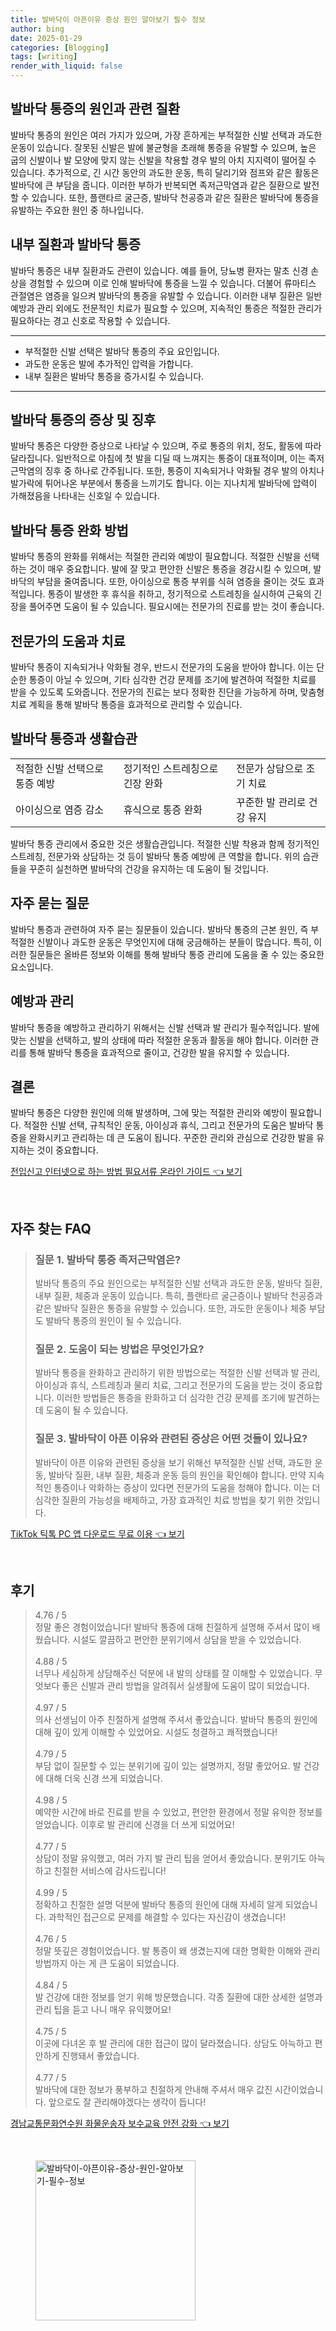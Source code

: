 ```yaml
---
title: 발바닥이 아픈이유 증상 원인 알아보기 필수 정보
author: bing
date: 2025-01-29
categories: [Blogging]
tags: [writing]
render_with_liquid: false
---
```



<h2 id='발바닥 통증의 원인과 관련 질환'>발바닥 통증의 원인과 관련 질환</h2>

<p>발바닥 통증의 원인은 여러 가지가 있으며, 가장 흔하게는 부적절한 신발 선택과 과도한 운동이 있습니다. 잘못된 신발은 발에 불균형을 초래해 통증을 유발할 수 있으며, 높은 굽의 신발이나 발 모양에 맞지 않는 신발을 착용할 경우 발의 아치 지지력이 떨어질 수 있습니다. 추가적으로, 긴 시간 동안의 과도한 운동, 특히 달리기와 점프와 같은 활동은 발바닥에 큰 부담을 줍니다. 이러한 부하가 반복되면 족저근막염과 같은 질환으로 발전할 수 있습니다. 또한, 플랜타르 굴근증, 발바닥 천공증과 같은 질환은 발바닥에 통증을 유발하는 주요한 원인 중 하나입니다.</p>

<h2 id='내부 질환과 발바닥 통증'>내부 질환과 발바닥 통증</h2>

<p>발바닥 통증은 내부 질환과도 관련이 있습니다. 예를 들어, 당뇨병 환자는 말초 신경 손상을 경험할 수 있으며 이로 인해 발바닥에 통증을 느낄 수 있습니다. 더불어 류마티스 관절염은 염증을 일으켜 발바닥의 통증을 유발할 수 있습니다. 이러한 내부 질환은 일반 예방과 관리 외에도 전문적인 치료가 필요할 수 있으며, 지속적인 통증은 적절한 관리가 필요하다는 경고 신호로 작용할 수 있습니다.</p>

<hr />

<ul>
    <li>부적절한 신발 선택은 발바닥 통증의 주요 요인입니다.</li>
    <li>과도한 운동은 발에 추가적인 압력을 가합니다.</li>
    <li>내부 질환은 발바닥 통증을 증가시킬 수 있습니다.</li>
</ul>

<hr />

<h2 id='발바닥 통증의 증상 및 징후'>발바닥 통증의 증상 및 징후</h2>

<p>발바닥 통증은 다양한 증상으로 나타날 수 있으며, 주로 통증의 위치, 정도, 활동에 따라 달라집니다. 일반적으로 아침에 첫 발을 디딜 때 느껴지는 통증이 대표적이며, 이는 족저근막염의 징후 중 하나로 간주됩니다. 또한, 통증이 지속되거나 악화될 경우 발의 아치나 발가락에 튀어나온 부분에서 통증을 느끼기도 합니다. 이는 지나치게 발바닥에 압력이 가해졌음을 나타내는 신호일 수 있습니다.</p>

<h2 id='발바닥 통증 완화 방법'>발바닥 통증 완화 방법</h2>

<p>발바닥 통증의 완화를 위해서는 적절한 관리와 예방이 필요합니다. 적절한 신발을 선택하는 것이 매우 중요합니다. 발에 잘 맞고 편안한 신발은 통증을 경감시킬 수 있으며, 발바닥의 부담을 줄여줍니다. 또한, 아이싱으로 통증 부위를 식혀 염증을 줄이는 것도 효과적입니다. 통증이 발생한 후 휴식을 취하고, 정기적으로 스트레칭을 실시하여 근육의 긴장을 풀어주면 도움이 될 수 있습니다. 필요시에는 전문가의 진료를 받는 것이 좋습니다.</p>

<h2 id='전문가의 도움과 치료'>전문가의 도움과 치료</h2>

<p>발바닥 통증이 지속되거나 악화될 경우, 반드시 전문가의 도움을 받아야 합니다. 이는 단순한 통증이 아닐 수 있으며, 기타 심각한 건강 문제를 조기에 발견하여 적절한 치료를 받을 수 있도록 도와줍니다. 전문가의 진료는 보다 정확한 진단을 가능하게 하며, 맞춤형 치료 계획을 통해 발바닥 통증을 효과적으로 관리할 수 있습니다.</p>

<h2 id='발바닥 통증과 생활습관'>발바닥 통증과 생활습관</h2>

<table>
    <tr>
        <td>적절한 신발 선택으로 통증 예방</td>
        <td>정기적인 스트레칭으로 긴장 완화</td>
        <td>전문가 상담으로 조기 치료</td>
    </tr>
    <tr>
        <td>아이싱으로 염증 감소</td>
        <td>휴식으로 통증 완화</td>
        <td>꾸준한 발 관리로 건강 유지</td>
    </tr>
</table>

<p>발바닥 통증 관리에서 중요한 것은 생활습관입니다. 적절한 신발 착용과 함께 정기적인 스트레칭, 전문가와 상담하는 것 등이 발바닥 통증 예방에 큰 역할을 합니다. 위의 습관들을 꾸준히 실천하면 발바닥의 건강을 유지하는 데 도움이 될 것입니다.</p>

<h2 id='자주 묻는 질문'>자주 묻는 질문</h2>

<p>발바닥 통증과 관련하여 자주 묻는 질문들이 있습니다. 발바닥 통증의 근본 원인, 즉 부적절한 신발이나 과도한 운동은 무엇인지에 대해 궁금해하는 분들이 많습니다. 특히, 이러한 질문들은 올바른 정보와 이해를 통해 발바닥 통증 관리에 도움을 줄 수 있는 중요한 요소입니다.</p>

<h2 id='예방과 관리'>예방과 관리</h2>

<p>발바닥 통증을 예방하고 관리하기 위해서는 신발 선택과 발 관리가 필수적입니다. 발에 맞는 신발을 선택하고, 발의 상태에 따라 적절한 운동과 활동을 해야 합니다. 이러한 관리를 통해 발바닥 통증을 효과적으로 줄이고, 건강한 발을 유지할 수 있습니다.</p>

<h2 id='결론'>결론</h2>

<p>발바닥 통증은 다양한 원인에 의해 발생하며, 그에 맞는 적절한 관리와 예방이 필요합니다. 적절한 신발 선택, 규칙적인 운동, 아이싱과 휴식, 그리고 전문가의 도움은 발바닥 통증을 완화시키고 관리하는 데 큰 도움이 됩니다. 꾸준한 관리와 관심으로 건강한 발을 유지하는 것이 중요합니다.</p>


<p><a class="click-button" title="전입신고 인터넷으로 하는 방법 필요서류 온라인 가이드" href="https://somered.github.io/posts/%EC%A0%84%EC%9E%85%EC%8B%A0%EA%B3%A0-%EC%9D%B8%ED%84%B0%EB%84%B7%EC%9C%BC%EB%A1%9C-%ED%95%98%EB%8A%94-%EB%B0%A9%EB%B2%95-%ED%95%84%EC%9A%94%EC%84%9C%EB%A5%98-%EC%98%A8%EB%9D%BC%EC%9D%B8-%EA%B0%80%EC%9D%B4%EB%93%9C/" rel="dofollow">전입신고 인터넷으로 하는 방법 필요서류 온라인 가이드 👈 보기</a></p><br>
<h2 id='자주_찾는_FAQ'>자주 찾는 FAQ</h2>
<div itemscope="" itemtype="https://schema.org/FAQPage"> 
<blockquote> 
<div itemscope="" itemprop="mainEntity" itemtype="https://schema.org/Question"> 
<h3 itemprop="name">질문 1. 발바닥 통증 족저근막염은?</h3> 
<div itemscope="" itemprop="acceptedAnswer" itemtype="https://schema.org/Answer"> 
<span itemprop="text"> 
<p>발바닥 통증의 주요 원인으로는 부적절한 신발 선택과 과도한 운동, 발바닥 질환, 내부 질환, 체중과 운동이 있습니다. 특히, 플랜타르 굴근증이나 발바닥 천공증과 같은 발바닥 질환은 통증을 유발할 수 있습니다. 또한, 과도한 운동이나 체중 부담도 발바닥 통증의 원인이 될 수 있습니다.</p> 
</span> 
</div> 
</div> 

<div itemscope="" itemprop="mainEntity" itemtype="https://schema.org/Question"> 
<h3 itemprop="name">질문 2. 도움이 되는 방법은 무엇인가요?</h3> 
<div itemscope="" itemprop="acceptedAnswer" itemtype="https://schema.org/Answer"> 
<span itemprop="text"> 
<p>발바닥 통증을 완화하고 관리하기 위한 방법으로는 적절한 신발 선택과 발 관리, 아이싱과 휴식, 스트레칭과 물리 치료, 그리고 전문가의 도움을 받는 것이 중요합니다. 이러한 방법들은 통증을 완화하고 더 심각한 건강 문제를 조기에 발견하는 데 도움이 될 수 있습니다.</p> 
</span> 
</div> 
</div> 

<div itemscope="" itemprop="mainEntity" itemtype="https://schema.org/Question"> 
<h3 itemprop="name">질문 3. 발바닥이 아픈 이유와 관련된 증상은 어떤 것들이 있나요?</h3> 
<div itemscope="" itemprop="acceptedAnswer" itemtype="https://schema.org/Answer"> 
<span itemprop="text"> 
<p>발바닥이 아픈 이유와 관련된 증상을 보기 위해선 부적절한 신발 선택, 과도한 운동, 발바닥 질환, 내부 질환, 체중과 운동 등의 원인을 확인해야 합니다. 만약 지속적인 통증이나 악화하는 증상이 있다면 전문가의 도움을 청해야 합니다. 이는 더 심각한 질환의 가능성을 배제하고, 가장 효과적인 치료 방법을 찾기 위한 것입니다.</p> 
</span> 
</div> 
</div> 
</blockquote> 
</div>
<p><a class="click-button" title="TikTok 틱톡 PC 앱 다운로드 무료 이용" href="https://somered.github.io/posts/TikTok-%ED%8B%B1%ED%86%A1-PC-%EC%95%B1-%EB%8B%A4%EC%9A%B4%EB%A1%9C%EB%93%9C-%EB%AC%B4%EB%A3%8C-%EC%9D%B4%EC%9A%A9/" rel="dofollow">TikTok 틱톡 PC 앱 다운로드 무료 이용 👈 보기</a></p><br>
<h2 id='후기'>후기</h2>
<div itemscope itemtype="https://schema.org/Product">
  <blockquote>
  <div itemprop="review" itemscope itemtype="https://schema.org/Review">
      <div itemprop="reviewRating" itemscope itemtype="https://schema.org/Rating"> <span itemprop="ratingValue">4.76</span> / <span itemprop="bestRating">5</span> </div>
      <span itemprop="reviewBody">정말 좋은 경험이었습니다! 발바닥 통증에 대해 친절하게 설명해 주셔서 많이 배웠습니다. 시설도 깔끔하고 편안한 분위기에서 상담을 받을 수 있었습니다.</span>
  </div>
  <br>
  <div itemprop="review" itemscope itemtype="https://schema.org/Review">
      <div itemprop="reviewRating" itemscope itemtype="https://schema.org/Rating"> <span itemprop="ratingValue">4.88</span> / <span itemprop="bestRating">5</span> </div>
      <span itemprop="reviewBody">너무나 세심하게 상담해주신 덕분에 내 발의 상태를 잘 이해할 수 있었습니다. 무엇보다 좋은 신발과 관리 방법을 알려줘서 실생활에 도움이 많이 되었습니다.</span>
  </div>
  <br>
  <div itemprop="review" itemscope itemtype="https://schema.org/Review">
      <div itemprop="reviewRating" itemscope itemtype="https://schema.org/Rating"> <span itemprop="ratingValue">4.97</span> / <span itemprop="bestRating">5</span> </div>
      <span itemprop="reviewBody">의사 선생님이 아주 친절하게 설명해 주셔서 좋았습니다. 발바닥 통증의 원인에 대해 깊이 있게 이해할 수 있었어요. 시설도 청결하고 쾌적했습니다!</span>
  </div>
  <br>
  <div itemprop="review" itemscope itemtype="https://schema.org/Review">
      <div itemprop="reviewRating" itemscope itemtype="https://schema.org/Rating"> <span itemprop="ratingValue">4.79</span> / <span itemprop="bestRating">5</span> </div>
      <span itemprop="reviewBody">부담 없이 질문할 수 있는 분위기에 깊이 있는 설명까지, 정말 좋았어요. 발 건강에 대해 더욱 신경 쓰게 되었습니다.</span>
  </div>
  <br>
  <div itemprop="review" itemscope itemtype="https://schema.org/Review">
      <div itemprop="reviewRating" itemscope itemtype="https://schema.org/Rating"> <span itemprop="ratingValue">4.98</span> / <span itemprop="bestRating">5</span> </div>
      <span itemprop="reviewBody">예약한 시간에 바로 진료를 받을 수 있었고, 편안한 환경에서 정말 유익한 정보를 얻었습니다. 이후로 발 관리에 신경을 더 쓰게 되었어요!</span>
  </div>
  <br>
  <div itemprop="review" itemscope itemtype="https://schema.org/Review">
      <div itemprop="reviewRating" itemscope itemtype="https://schema.org/Rating"> <span itemprop="ratingValue">4.77</span> / <span itemprop="bestRating">5</span> </div>
      <span itemprop="reviewBody">상담이 정말 유익했고, 여러 가지 발 관리 팁을 얻어서 좋았습니다. 분위기도 아늑하고 친절한 서비스에 감사드립니다!</span>
  </div>
  <br>
  <div itemprop="review" itemscope itemtype="https://schema.org/Review">
      <div itemprop="reviewRating" itemscope itemtype="https://schema.org/Rating"> <span itemprop="ratingValue">4.99</span> / <span itemprop="bestRating">5</span> </div>
      <span itemprop="reviewBody">정확하고 친절한 설명 덕분에 발바닥 통증의 원인에 대해 자세히 알게 되었습니다. 과학적인 접근으로 문제를 해결할 수 있다는 자신감이 생겼습니다!</span>
  </div>
  <br>
  <div itemprop="review" itemscope itemtype="https://schema.org/Review">
      <div itemprop="reviewRating" itemscope itemtype="https://schema.org/Rating"> <span itemprop="ratingValue">4.76</span> / <span itemprop="bestRating">5</span> </div>
      <span itemprop="reviewBody">정말 뜻깊은 경험이었습니다. 발 통증이 왜 생겼는지에 대한 명확한 이해와 관리 방법까지 아는 게 큰 도움이 되었습니다.</span>
  </div>
  <br>
  <div itemprop="review" itemscope itemtype="https://schema.org/Review">
      <div itemprop="reviewRating" itemscope itemtype="https://schema.org/Rating"> <span itemprop="ratingValue">4.84</span> / <span itemprop="bestRating">5</span> </div>
      <span itemprop="reviewBody">발 건강에 대한 정보를 얻기 위해 방문했습니다. 각종 질환에 대한 상세한 설명과 관리 팁을 듣고 나니 매우 유익했어요!</span>
  </div>
  <br>
  <div itemprop="review" itemscope itemtype="https://schema.org/Review">
      <div itemprop="reviewRating" itemscope itemtype="https://schema.org/Rating"> <span itemprop="ratingValue">4.75</span> / <span itemprop="bestRating">5</span> </div>
      <span itemprop="reviewBody">이곳에 다녀온 후 발 관리에 대한 접근이 많이 달라졌습니다. 상담도 아늑하고 편안하게 진행돼서 좋았습니다.</span>
  </div>
  <br>
  <div itemprop="review" itemscope itemtype="https://schema.org/Review">
      <div itemprop="reviewRating" itemscope itemtype="https://schema.org/Rating"> <span itemprop="ratingValue">4.77</span> / <span itemprop="bestRating">5</span> </div>
      <span itemprop="reviewBody">발바닥에 대한 정보가 풍부하고 친절하게 안내해 주셔서 매우 값진 시간이었습니다. 앞으로도 잘 관리해야겠다는 생각이 듭니다!</span>
  </div>
  </blockquote>
</div>
<p><a class="click-button" title="경남교통문화연수원 화물운송자 보수교육 안전 강화" href="https://somered.github.io/posts/%EA%B2%BD%EB%82%A8%EA%B5%90%ED%86%B5%EB%AC%B8%ED%99%94%EC%97%B0%EC%88%98%EC%9B%90-%ED%99%94%EB%AC%BC%EC%9A%B4%EC%86%A1%EC%9E%90-%EB%B3%B4%EC%88%98%EA%B5%90%EC%9C%A1-%EC%95%88%EC%A0%84-%EA%B0%95%ED%99%94/" rel="dofollow">경남교통문화연수원 화물운송자 보수교육 안전 강화 👈 보기</a></p><br>
<figure class="image"><img src="https://somered.github.io/assets/img/thumbnail/발바닥이-아픈이유-증상-원인-알아보기-필수-정보.webp" alt="발바닥이-아픈이유-증상-원인-알아보기-필수-정보" width="256" height="256"></figure>